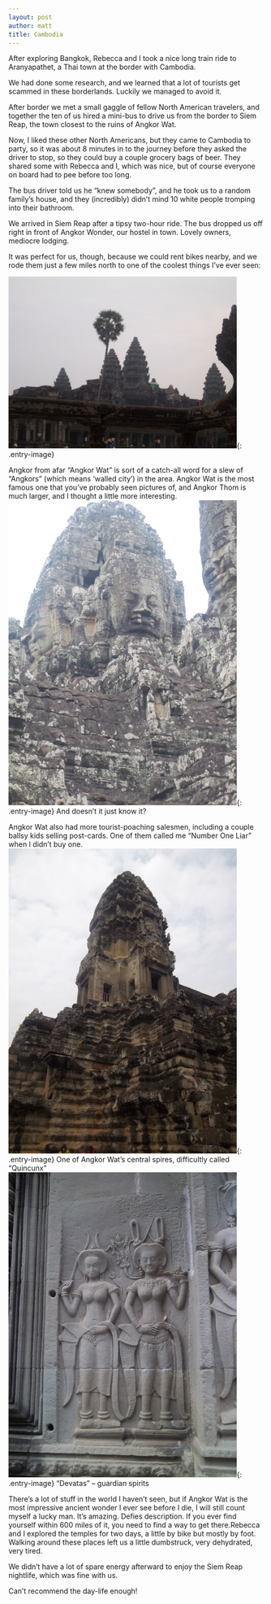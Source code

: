 ```yaml
---
layout: post
author: matt
title: Cambodia
---
```


After exploring Bangkok, Rebecca and I took a nice long train ride to Aranyapathet, a Thai town at the border with Cambodia.

We had done some research, and we learned that a lot of tourists get scammed in these borderlands. Luckily we managed to avoid it.

After border we met a small gaggle of fellow North American travelers, and together the ten of us hired a mini-bus to drive us from the border to Siem Reap, the town closest to the ruins of Angkor Wat.

Now, I liked these other North Americans, but they came to Cambodia to party, so it was about 8 minutes in to the journey before they asked the driver to stop, so they could buy a couple grocery bags of beer. They shared some with Rebecca and I, which was nice, but of course everyone on board had to pee before too long.

The bus driver told us he “knew somebody”, and he took us to a random family’s house, and they (incredibly) didn’t mind 10 white people tromping into their bathroom.

We arrived in Siem Reap after a tipsy two-hour ride. The bus dropped us off right in front of Angkor Wonder, our hostel in town. Lovely owners, mediocre lodging.

It was perfect for us, though, because we could rent bikes nearby, and we rode them just a few miles north to one of the coolest things I’ve ever seen:

![descrip](/assets/images/travel-pics/Cambodia/Cambodia-pic1.jpg){: .entry-image}

Angkor from afar
“Angkor Wat” is sort of a catch-all word for a slew of “Angkors” (which means ‘walled city’) in the area.
Angkor Wat is the most famous one that you’ve probably seen pictures of, and Angkor Thom is much larger, and I thought a little more interesting.
![descrip](/assets/images/travel-pics/Cambodia/Cambodia-pic2.jpg){: .entry-image}
And doesn’t it just know it?

Angkor Wat also had more tourist-poaching salesmen, including a couple ballsy kids selling post-cards. One of them called me “Number One Liar” when I didn’t buy one.
![descrip](/assets/images/travel-pics/Cambodia/Cambodia-pic3.jpg){: .entry-image}
One of Angkor Wat’s central spires, difficultly called “Quincunx”
![descrip](/assets/images/travel-pics/Cambodia/Cambodia-pic4.jpg){: .entry-image}
“Devatas” – guardian spirits

There’s a lot of stuff in the world I haven’t seen, but if Angkor Wat is the most impressive ancient wonder I ever see before I die, I will still count myself a lucky man. It’s amazing. Defies description. If you ever find yourself within 600 miles of it, you need to find a way to get there.Rebecca and I explored the temples for two days, a little by bike but mostly by foot. Walking around these places left us a little dumbstruck, very dehydrated, very tired.

We didn’t have a lot of spare energy afterward to enjoy the Siem Reap nightlife, which was fine with us.

Can’t recommend the day-life enough!

